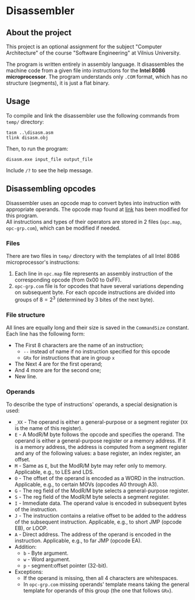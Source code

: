 # Disassembler

## About the project
This project is an optional assignment for the subject "Computer Architecture" of the course "Software Engineering" at Vilnius University.

The program is written entirely in assembly language. It disassembles the machine code from a given file into instructions for the **Intel 8086 microprocessor**. The program understands only `.COM` format, which has no structure (segments), it is just a flat binary.

## Usage
To compile and link the disassembler use the following commands from `temp/` directory:
```
tasm ..\disasm.asm
tlink disasm.obj
```

Then, to run the program:
```
disasm.exe input_file output_file
```

Include `/?` to see the help message.

## Disassembling opcodes
Disassembler uses an opcode map to convert bytes into instruction with appropriate operands. The opcode map found at [link](http://www.mlsite.net/8086/) has been modified for this program.  
All instructions and types of their operators are stored in 2 files (`opc.map`, `opc-grp.com`), which can be modified if needed.

### Files
There are two files in `temp/` directory with the templates of all Intel 8086 microprocessor's instructions:
1. Each line in `opc.map` file represents an assembly instruction of the corresponding opcode (from 0x00 to 0xFF).
1. `opc-grp.com` file is for opcodes that have several variations depending on subsequent byte. For each opcode instructions are divided into groups of $8 = 2^3$ (determined by 3 bites of the next byte).

### File structure
All lines are equally long and their size is saved in the `CommandSize` constant. Each line has the following form:
- The First 8 characters are the name of an instruction;
  - `--` instead of name if no instruction specified for this opcode
  - `GRx` for instructions that are in group `x`
- The Next 4 are for the first operand;
- And 4 more are for the second one;
- New line.

### Operands
To describe the type of instructions' operands, a special designation is used:
- `_XX` - The operand is either a general-purpose or a segment register (`XX` is the name of this register).
- `E` - A ModR/M byte follows the opcode and specifies the operand. The operand is either a general-purpose register or a memory address. If it is a memory address, the address is computed from a segment register and any of the following values: a base register, an index register, an offset.
- `M` - Same as `E`, but the ModR/M byte may refer only to memory. Applicable, e.g., to LES and LDS.
- `O` - The offset of the operand is encoded as a WORD in the instruction. Applicable, e.g., to certain MOVs (opcodes A0 through A3).
- `G` - The reg field of the ModR/M byte selects a general-purpose register.
- `S` - The reg field of the ModR/M byte selects a segment register.
- `I` - Immediate data. The operand value is encoded in subsequent bytes of the instruction.
- `J` - The instruction contains a relative offset to be added to the address of the subsequent instruction. Applicable, e.g., to short JMP (opcode EB), or LOOP.
- `A` - Direct address. The address of the operand is encoded in the instruction. Applicable, e.g., to far JMP (opcode EA).
- Addition:
  - `b` - Byte argument.
  - `w` - Word argument.
  - `p` - segment:offset pointer (32-bit).
- Exceptions:
  - If the operand is missing, then all 4 characters are whitespaces.
  - In `opc-grp.com` missing operands' template means taking the general template for operands of this group (the one that follows `GRx`).
